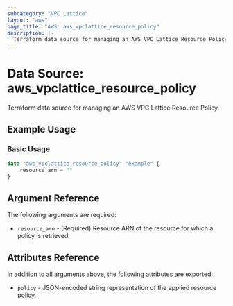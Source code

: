 ```yaml
---
subcategory: "VPC Lattice"
layout: "aws"
page_title: "AWS: aws_vpclattice_resource_policy"
description: |-
  Terraform data source for managing an AWS VPC Lattice Resource Policy.
---
```


# Data Source: aws_vpclattice_resource_policy

Terraform data source for managing an AWS VPC Lattice Resource Policy.

## Example Usage

### Basic Usage

```terraform
data "aws_vpclattice_resource_policy" "example" {
    resource_arn = ""
}
```

## Argument Reference

The following arguments are required:

* `resource_arn` - (Required) Resource ARN of the resource for which a policy is retrieved.

## Attributes Reference

In addition to all arguments above, the following attributes are exported:

* `policy` - JSON-encoded string representation of the applied resource policy.

